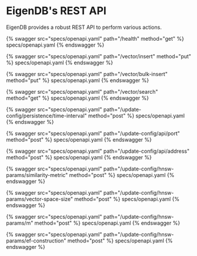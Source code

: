 # EigenDB's REST API 

EigenDB provides a robust REST API to perform various actions. 

{% swagger src="specs/openapi.yaml" path="/health" method="get" %} specs/openapi.yaml {% endswagger %}

{% swagger src="specs/openapi.yaml" path="/vector/insert" method="put" %} specs/openapi.yaml {% endswagger %}

{% swagger src="specs/openapi.yaml" path="/vector/bulk-insert" method="put" %} specs/openapi.yaml {% endswagger %}

{% swagger src="specs/openapi.yaml" path="/vector/search" method="get" %} specs/openapi.yaml {% endswagger %}


{% swagger src="specs/openapi.yaml" path="/update-config/persistence/time-interval" method="post" %} specs/openapi.yaml {% endswagger %}


{% swagger src="specs/openapi.yaml" path="/update-config/api/port" method="post" %} specs/openapi.yaml {% endswagger %}

{% swagger src="specs/openapi.yaml" path="/update-config/api/address" method="post" %} specs/openapi.yaml {% endswagger %}


{% swagger src="specs/openapi.yaml" path="/update-config/hnsw-params/similarity-metric" method="post" %} specs/openapi.yaml {% endswagger %}

{% swagger src="specs/openapi.yaml" path="/update-config/hnsw-params/vector-space-size" method="post" %} specs/openapi.yaml {% endswagger %}

{% swagger src="specs/openapi.yaml" path="/update-config/hnsw-params/m" method="post" %} specs/openapi.yaml {% endswagger %}

{% swagger src="specs/openapi.yaml" path="/update-config/hnsw-params/ef-construction" method="post" %} specs/openapi.yaml {% endswagger %}


